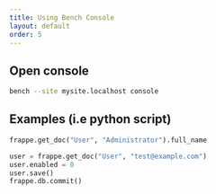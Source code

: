 ```yaml
---
title: Using Bench Console
layout: default
order: 5
---
```


## Open console
```bash
bench --site mysite.localhost console
```

## Examples (i.e python script)
```python
frappe.get_doc("User", "Administrator").full_name

user = frappe.get_doc("User", "test@example.com")
user.enabled = 0
user.save()
frappe.db.commit()
```
